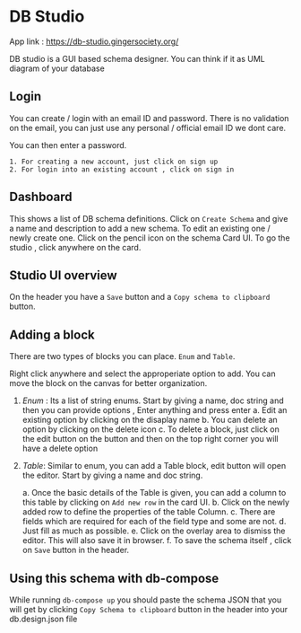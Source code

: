 # DB Studio

App link : https://db-studio.gingersociety.org/

DB studio is a GUI based schema designer. You can think if it as UML diagram of your database

## Login

You can create / login with an email ID and password. There is no validation on the email, you can just use any personal / official email ID we dont care.

You can then enter a password. 

    1. For creating a new account, just click on sign up
    2. For login into an existing account , click on sign in

## Dashboard

This shows a list of DB schema definitions. Click on `Create Schema` and give a name and description to add a new schema. To edit an existing one / newly create one. Click on the pencil icon on the schema Card UI. To go the studio , click anywhere on the card.

## Studio UI overview

On the header you have a `Save` button and a `Copy schema to clipboard` button.

## Adding a block

There are two types of blocks you can place. `Enum` and `Table`.

Right click anywhere and select the approperiate option to add. You can move the block on the canvas for better organization.

1. *Enum* : Its a list of string enums. Start by giving a name, doc string and then you can provide options , Enter anything and press enter
    a. Edit an existing option by clicking on the disaplay name
    b. You can delete an option by clicking on the delete icon
    c. To delete a block, just click on the edit button on the button and then on the top right corner you will have a delete option

2. *Table*: Similar to enum, you can add a Table block, edit button will open the editor. Start by giving a name and doc string.

    a. Once the basic details of the Table is given, you can add a column to this table by clicking on `Add new row` in the card UI.
    b. Click on the newly added row to define the properties of the table Column. 
    c. There are fields which are required for each of the field type and some are not. 
    d. Just fill as much as possible.
    e. Click on the overlay area to dismiss the editor. This will also save it in browser. 
    f. To save the schema itself , click on `Save` button in the header.

## Using this schema with db-compose 
While running `db-compose up` you should paste the schema JSON that you will get by clicking `Copy Schema to clipboard` button in the header into your db.design.json file


